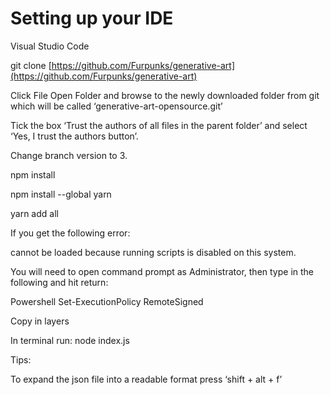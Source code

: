 # Setting up your IDE

Visual Studio Code

git clone [https://github.com/Furpunks/generative-art](https://github.com/Furpunks/generative-art) &#x20;



Click File Open Folder and browse to the newly downloaded folder from git which will be called ‘generative-art-opensource.git’

&#x20;

Tick the box ‘Trust the authors of all files in the parent folder’ and select ‘Yes, I trust the authors button’.

&#x20;

Change branch version to 3.

&#x20;

npm install

npm install --global yarn

yarn add all

&#x20;

If you get the following error:

cannot be loaded because running scripts is disabled on this system.

You will need to open command prompt as Administrator, then type in the following and hit return:

Powershell Set-ExecutionPolicy RemoteSigned

&#x20;

&#x20;

&#x20;

Copy in layers

In terminal run: node index.js

&#x20;

Tips:

To expand the json file into a readable format press ‘shift + alt + f’
